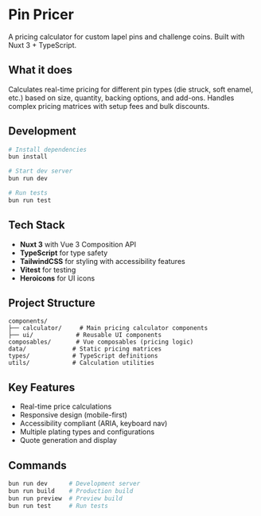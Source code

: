 # Pin Pricer

A pricing calculator for custom lapel pins and challenge coins. Built with Nuxt 3 + TypeScript.

## What it does

Calculates real-time pricing for different pin types (die struck, soft enamel, etc.) based on size, quantity, backing options, and add-ons. Handles complex pricing matrices with setup fees and bulk discounts.

## Development

```bash
# Install dependencies
bun install

# Start dev server
bun run dev

# Run tests
bun run test
```

## Tech Stack

- **Nuxt 3** with Vue 3 Composition API
- **TypeScript** for type safety
- **TailwindCSS** for styling with accessibility features
- **Vitest** for testing
- **Heroicons** for UI icons

## Project Structure

```
components/
├── calculator/     # Main pricing calculator components
├── ui/            # Reusable UI components
composables/       # Vue composables (pricing logic)
data/             # Static pricing matrices
types/            # TypeScript definitions
utils/            # Calculation utilities
```

## Key Features

- Real-time price calculations
- Responsive design (mobile-first)
- Accessibility compliant (ARIA, keyboard nav)
- Multiple plating types and configurations
- Quote generation and display

## Commands

```bash
bun run dev      # Development server
bun run build    # Production build
bun run preview  # Preview build
bun run test     # Run tests
```